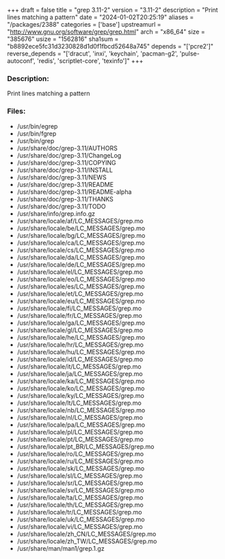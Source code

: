 +++
draft = false
title = "grep 3.11-2"
version = "3.11-2"
description = "Print lines matching a pattern"
date = "2024-01-02T20:25:19"
aliases = "/packages/2388"
categories = ['base']
upstreamurl = "http://www.gnu.org/software/grep/grep.html"
arch = "x86_64"
size = "385676"
usize = "1562816"
sha1sum = "b8892ece5fc31d3230828d1d0f1fbcd52648a745"
depends = "['pcre2']"
reverse_depends = "['dracut', 'inxi', 'keychain', 'pacman-g2', 'pulse-autoconf', 'redis', 'scriptlet-core', 'texinfo']"
+++
### Description: 
Print lines matching a pattern

### Files: 
* /usr/bin/egrep
* /usr/bin/fgrep
* /usr/bin/grep
* /usr/share/doc/grep-3.11/AUTHORS
* /usr/share/doc/grep-3.11/ChangeLog
* /usr/share/doc/grep-3.11/COPYING
* /usr/share/doc/grep-3.11/INSTALL
* /usr/share/doc/grep-3.11/NEWS
* /usr/share/doc/grep-3.11/README
* /usr/share/doc/grep-3.11/README-alpha
* /usr/share/doc/grep-3.11/THANKS
* /usr/share/doc/grep-3.11/TODO
* /usr/share/info/grep.info.gz
* /usr/share/locale/af/LC_MESSAGES/grep.mo
* /usr/share/locale/be/LC_MESSAGES/grep.mo
* /usr/share/locale/bg/LC_MESSAGES/grep.mo
* /usr/share/locale/ca/LC_MESSAGES/grep.mo
* /usr/share/locale/cs/LC_MESSAGES/grep.mo
* /usr/share/locale/da/LC_MESSAGES/grep.mo
* /usr/share/locale/de/LC_MESSAGES/grep.mo
* /usr/share/locale/el/LC_MESSAGES/grep.mo
* /usr/share/locale/eo/LC_MESSAGES/grep.mo
* /usr/share/locale/es/LC_MESSAGES/grep.mo
* /usr/share/locale/et/LC_MESSAGES/grep.mo
* /usr/share/locale/eu/LC_MESSAGES/grep.mo
* /usr/share/locale/fi/LC_MESSAGES/grep.mo
* /usr/share/locale/fr/LC_MESSAGES/grep.mo
* /usr/share/locale/ga/LC_MESSAGES/grep.mo
* /usr/share/locale/gl/LC_MESSAGES/grep.mo
* /usr/share/locale/he/LC_MESSAGES/grep.mo
* /usr/share/locale/hr/LC_MESSAGES/grep.mo
* /usr/share/locale/hu/LC_MESSAGES/grep.mo
* /usr/share/locale/id/LC_MESSAGES/grep.mo
* /usr/share/locale/it/LC_MESSAGES/grep.mo
* /usr/share/locale/ja/LC_MESSAGES/grep.mo
* /usr/share/locale/ka/LC_MESSAGES/grep.mo
* /usr/share/locale/ko/LC_MESSAGES/grep.mo
* /usr/share/locale/ky/LC_MESSAGES/grep.mo
* /usr/share/locale/lt/LC_MESSAGES/grep.mo
* /usr/share/locale/nb/LC_MESSAGES/grep.mo
* /usr/share/locale/nl/LC_MESSAGES/grep.mo
* /usr/share/locale/pa/LC_MESSAGES/grep.mo
* /usr/share/locale/pl/LC_MESSAGES/grep.mo
* /usr/share/locale/pt/LC_MESSAGES/grep.mo
* /usr/share/locale/pt_BR/LC_MESSAGES/grep.mo
* /usr/share/locale/ro/LC_MESSAGES/grep.mo
* /usr/share/locale/ru/LC_MESSAGES/grep.mo
* /usr/share/locale/sk/LC_MESSAGES/grep.mo
* /usr/share/locale/sl/LC_MESSAGES/grep.mo
* /usr/share/locale/sr/LC_MESSAGES/grep.mo
* /usr/share/locale/sv/LC_MESSAGES/grep.mo
* /usr/share/locale/ta/LC_MESSAGES/grep.mo
* /usr/share/locale/th/LC_MESSAGES/grep.mo
* /usr/share/locale/tr/LC_MESSAGES/grep.mo
* /usr/share/locale/uk/LC_MESSAGES/grep.mo
* /usr/share/locale/vi/LC_MESSAGES/grep.mo
* /usr/share/locale/zh_CN/LC_MESSAGES/grep.mo
* /usr/share/locale/zh_TW/LC_MESSAGES/grep.mo
* /usr/share/man/man1/grep.1.gz
